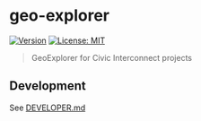 # geo-explorer

[![Version](https://img.shields.io/badge/version-v0.0.7-blue)](https://github.com/civic-interconnect/geo-explorer/releases)
[![License: MIT](https://img.shields.io/badge/license-MIT-green.svg)](https://opensource.org/licenses/MIT)

> GeoExplorer for Civic Interconnect projects

## Development

See [DEVELOPER.md](./DEVELOPER.md)
